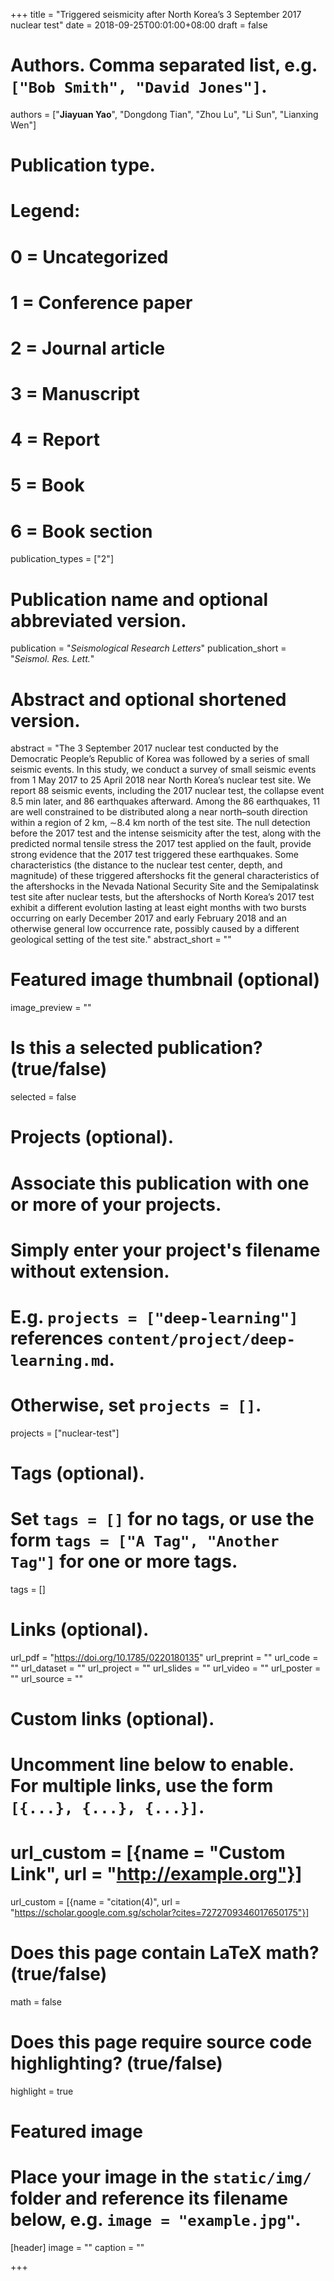 +++
title = "Triggered seismicity after North Korea’s 3 September 2017 nuclear test"
date = 2018-09-25T00:01:00+08:00
draft = false

# Authors. Comma separated list, e.g. `["Bob Smith", "David Jones"]`.
authors = ["**Jiayuan Yao**", "Dongdong Tian", "Zhou Lu", "Li Sun", "Lianxing Wen"]

# Publication type.
# Legend:
# 0 = Uncategorized
# 1 = Conference paper
# 2 = Journal article
# 3 = Manuscript
# 4 = Report
# 5 = Book
# 6 = Book section
publication_types = ["2"]

# Publication name and optional abbreviated version.
publication = "*Seismological Research Letters*"
publication_short = "*Seismol. Res. Lett.*"

# Abstract and optional shortened version.
abstract = "The 3 September 2017 nuclear test conducted by the Democratic People’s Republic of Korea was followed by a series of small seismic events. In this study, we conduct a survey of small seismic events from 1 May 2017 to 25 April 2018 near North Korea’s nuclear test site. We report 88 seismic events, including the 2017 nuclear test, the collapse event 8.5 min later, and 86 earthquakes afterward. Among the 86 earthquakes, 11 are well constrained to be distributed along a near north–south direction within a region of 2 km, ∼8.4 km north of the test site. The null detection before the 2017 test and the intense seismicity after the test, along with the predicted normal tensile stress the 2017 test applied on the fault, provide strong evidence that the 2017 test triggered these earthquakes. Some characteristics (the distance to the nuclear test center, depth, and magnitude) of these triggered aftershocks fit the general characteristics of the aftershocks in the Nevada National Security Site and the Semipalatinsk test site after nuclear tests, but the aftershocks of North Korea’s 2017 test exhibit a different evolution lasting at least eight months with two bursts occurring on early December 2017 and early February 2018 and an otherwise general low occurrence rate, possibly caused by a different geological setting of the test site."
abstract_short = ""

# Featured image thumbnail (optional)
image_preview = ""

# Is this a selected publication? (true/false)
selected = false

# Projects (optional).
#   Associate this publication with one or more of your projects.
#   Simply enter your project's filename without extension.
#   E.g. `projects = ["deep-learning"]` references `content/project/deep-learning.md`.
#   Otherwise, set `projects = []`.
projects = ["nuclear-test"]

# Tags (optional).
#   Set `tags = []` for no tags, or use the form `tags = ["A Tag", "Another Tag"]` for one or more tags.
tags = []

# Links (optional).
url_pdf = "https://doi.org/10.1785/0220180135"
url_preprint = ""
url_code = ""
url_dataset = ""
url_project = ""
url_slides = ""
url_video = ""
url_poster = ""
url_source = ""

# Custom links (optional).
#   Uncomment line below to enable. For multiple links, use the form `[{...}, {...}, {...}]`.
# url_custom = [{name = "Custom Link", url = "http://example.org"}]
url_custom = [{name = "citation(4)", url = "https://scholar.google.com.sg/scholar?cites=7272709346017650175"}]

# Does this page contain LaTeX math? (true/false)
math = false

# Does this page require source code highlighting? (true/false)
highlight = true

# Featured image
# Place your image in the `static/img/` folder and reference its filename below, e.g. `image = "example.jpg"`.
[header]
image = ""
caption = ""

+++
